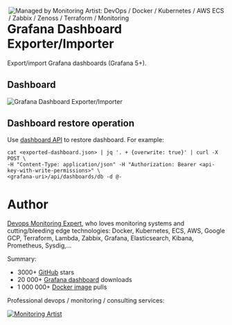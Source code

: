 [<img src="https://monitoringartist.github.io/managed-by-monitoringartist.png" alt="Managed by Monitoring Artist: DevOps / Docker / Kubernetes / AWS ECS / Zabbix / Zenoss / Terraform / Monitoring" align="right"/>](http://www.monitoringartist.com 'DevOps / Docker / Kubernetes / AWS ECS / Zabbix / Zenoss / Terraform / Monitoring')

# Grafana Dashboard Exporter/Importer

Export/import Grafana dashboards (Grafana 5+).

## Dashboard

![Grafana Dashboard Exporter/Importer](https://raw.githubusercontent.com/monitoringartist/grafana-dashboard-exporter/master/doc/grafana-dashboard-exporter-importer.png)

## Dashboard restore operation

Use [dashboard API](http://docs.grafana.org/http_api/dashboard/#create-update-dashboard) to restore dashboard. For example:
```
cat <exported-dashboard.json> | jq '. + {overwrite: true}' | curl -X POST \
-H "Content-Type: application/json" -H "Authorization: Bearer <api-key-with-write-permissions>" \
<grafana-uri>/api/dashboards/db -d @-
```

# Author

[Devops Monitoring Expert](http://www.jangaraj.com 'DevOps / Docker / Kubernetes / AWS ECS / Google GCP / Zabbix / Zenoss / Terraform / Monitoring'),
who loves monitoring systems and cutting/bleeding edge technologies: Docker,
Kubernetes, ECS, AWS, Google GCP, Terraform, Lambda, Zabbix, Grafana, Elasticsearch,
Kibana, Prometheus, Sysdig,...

Summary:
* 3000+ [GitHub](https://github.com/monitoringartist/) stars
* 20 000+ [Grafana dashboard](https://grafana.net/monitoringartist) downloads
* 1 000 000+ [Docker image](https://hub.docker.com/u/monitoringartist/) pulls

Professional devops / monitoring / consulting services:

[![Monitoring Artist](http://monitoringartist.com/img/github-monitoring-artist-logo.jpg)](http://www.monitoringartist.com 'DevOps / Docker / Kubernetes / AWS ECS / Google GCP / Zabbix / Zenoss / Terraform / Monitoring')
